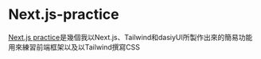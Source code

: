 # Next.js-practice
[Next.js practice](https://react-side-project-ld08zmma1-shen-ray-jays-projects.vercel.app/)是幾個我以Next.js、Tailwind和dasiyUI所製作出來的簡易功能
用來練習前端框架以及以Tailwind撰寫CSS
